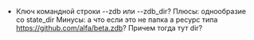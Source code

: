 * Ключ командной строки --zdb  или --zdb_dir? 
Плюсы: однообразие со state_dir
Минусы: а что если это не папка а ресурс типа https://github.com/alfa/beta.zdb? 
Причем тогда тут dir?

